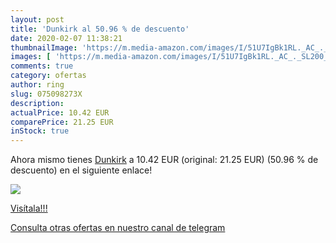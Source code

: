 ```yaml
---
layout: post
title: 'Dunkirk al 50.96 % de descuento'
date: 2020-02-07 11:38:21
thumbnailImage: 'https://m.media-amazon.com/images/I/51U7IgBk1RL._AC_._SL200_.jpg'
images: [ 'https://m.media-amazon.com/images/I/51U7IgBk1RL._AC_._SL200_.jpg' ]
comments: true
category: ofertas
author: ring
slug: 075098273X
description:
actualPrice: 10.42 EUR
comparePrice: 21.25 EUR
inStock: true
---
```


Ahora mismo tienes [Dunkirk](https://www.amazon.es/dp/075098273X/?tag=redken-21) a 10.42 EUR (original: 21.25 EUR) (50.96 %  de descuento) en el siguiente enlace!

[![](https://m.media-amazon.com/images/I/51U7IgBk1RL._AC_._SL200_.jpg)](https://www.amazon.es/dp/075098273X/?tag=redken-21)

[Visítala!!!](https://www.amazon.es/dp/075098273X/?tag=redken-21)

[Consulta otras ofertas en nuestro canal de telegram](https://t.me/s/ofertas25)
